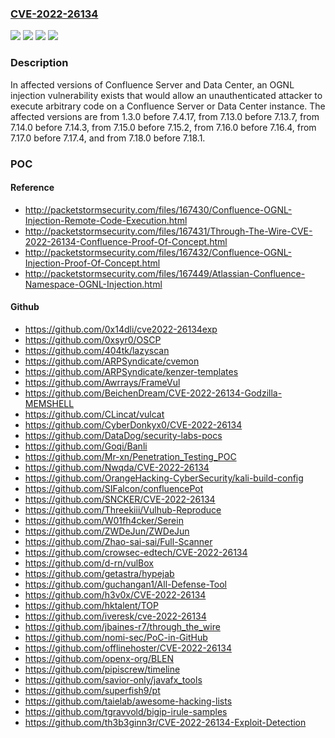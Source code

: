### [CVE-2022-26134](https://cve.mitre.org/cgi-bin/cvename.cgi?name=CVE-2022-26134)
![](https://img.shields.io/static/v1?label=Product&message=Confluence%20Data%20Center&color=blue)
![](https://img.shields.io/static/v1?label=Product&message=Confluence%20Server&color=blue)
![](https://img.shields.io/static/v1?label=Version&message=%3E%201.3.0%20&color=brighgreen)
![](https://img.shields.io/static/v1?label=Vulnerability&message=Remote%20Code%20Execution&color=brighgreen)

### Description

In affected versions of Confluence Server and Data Center, an OGNL injection vulnerability exists that would allow an unauthenticated attacker to execute arbitrary code on a Confluence Server or Data Center instance. The affected versions are from 1.3.0 before 7.4.17, from 7.13.0 before 7.13.7, from 7.14.0 before 7.14.3, from 7.15.0 before 7.15.2, from 7.16.0 before 7.16.4, from 7.17.0 before 7.17.4, and from 7.18.0 before 7.18.1.

### POC

#### Reference
- http://packetstormsecurity.com/files/167430/Confluence-OGNL-Injection-Remote-Code-Execution.html
- http://packetstormsecurity.com/files/167431/Through-The-Wire-CVE-2022-26134-Confluence-Proof-Of-Concept.html
- http://packetstormsecurity.com/files/167432/Confluence-OGNL-Injection-Proof-Of-Concept.html
- http://packetstormsecurity.com/files/167449/Atlassian-Confluence-Namespace-OGNL-Injection.html

#### Github
- https://github.com/0x14dli/cve2022-26134exp
- https://github.com/0xsyr0/OSCP
- https://github.com/404tk/lazyscan
- https://github.com/ARPSyndicate/cvemon
- https://github.com/ARPSyndicate/kenzer-templates
- https://github.com/Awrrays/FrameVul
- https://github.com/BeichenDream/CVE-2022-26134-Godzilla-MEMSHELL
- https://github.com/CLincat/vulcat
- https://github.com/CyberDonkyx0/CVE-2022-26134
- https://github.com/DataDog/security-labs-pocs
- https://github.com/Goqi/Banli
- https://github.com/Mr-xn/Penetration_Testing_POC
- https://github.com/Nwqda/CVE-2022-26134
- https://github.com/OrangeHacking-CyberSecurity/kali-build-config
- https://github.com/SIFalcon/confluencePot
- https://github.com/SNCKER/CVE-2022-26134
- https://github.com/Threekiii/Vulhub-Reproduce
- https://github.com/W01fh4cker/Serein
- https://github.com/ZWDeJun/ZWDeJun
- https://github.com/Zhao-sai-sai/Full-Scanner
- https://github.com/crowsec-edtech/CVE-2022-26134
- https://github.com/d-rn/vulBox
- https://github.com/getastra/hypejab
- https://github.com/guchangan1/All-Defense-Tool
- https://github.com/h3v0x/CVE-2022-26134
- https://github.com/hktalent/TOP
- https://github.com/iveresk/cve-2022-26134
- https://github.com/jbaines-r7/through_the_wire
- https://github.com/nomi-sec/PoC-in-GitHub
- https://github.com/offlinehoster/CVE-2022-26134
- https://github.com/openx-org/BLEN
- https://github.com/pipiscrew/timeline
- https://github.com/savior-only/javafx_tools
- https://github.com/superfish9/pt
- https://github.com/taielab/awesome-hacking-lists
- https://github.com/tgravvold/bigip-irule-samples
- https://github.com/th3b3ginn3r/CVE-2022-26134-Exploit-Detection

